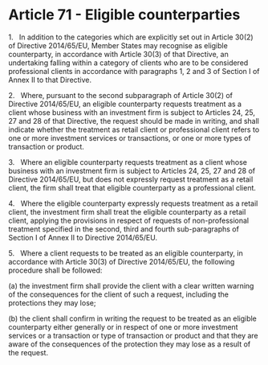 # Article 71 - Eligible counterparties


1.   In addition to the categories which are explicitly set out in Article 30(2) of Directive 2014/65/EU, Member States may recognise as eligible counterparty, in accordance with Article 30(3) of that Directive, an undertaking falling within a category of clients who are to be considered professional clients in accordance with paragraphs 1, 2 and 3 of Section I of Annex II to that Directive.

2.   Where, pursuant to the second subparagraph of Article 30(2) of Directive 2014/65/EU, an eligible counterparty requests treatment as a client whose business with an investment firm is subject to Articles 24, 25, 27 and 28 of that Directive, the request should be made in writing, and shall indicate whether the treatment as retail client or professional client refers to one or more investment services or transactions, or one or more types of transaction or product.

3.   Where an eligible counterparty requests treatment as a client whose business with an investment firm is subject to Articles 24, 25, 27 and 28 of Directive 2014/65/EU, but does not expressly request treatment as a retail client, the firm shall treat that eligible counterparty as a professional client.

4.   Where the eligible counterparty expressly requests treatment as a retail client, the investment firm shall treat the eligible counterparty as a retail client, applying the provisions in respect of requests of non-professional treatment specified in the second, third and fourth sub-paragraphs of Section I of Annex II to Directive 2014/65/EU.

5.   Where a client requests to be treated as an eligible counterparty, in accordance with Article 30(3) of Directive 2014/65/EU, the following procedure shall be followed:

(a) the investment firm shall provide the client with a clear written warning of the consequences for the client of such a request, including the protections they may lose;

(b) the client shall confirm in writing the request to be treated as an eligible counterparty either generally or in respect of one or more investment services or a transaction or type of transaction or product and that they are aware of the consequences of the protection they may lose as a result of the request.
